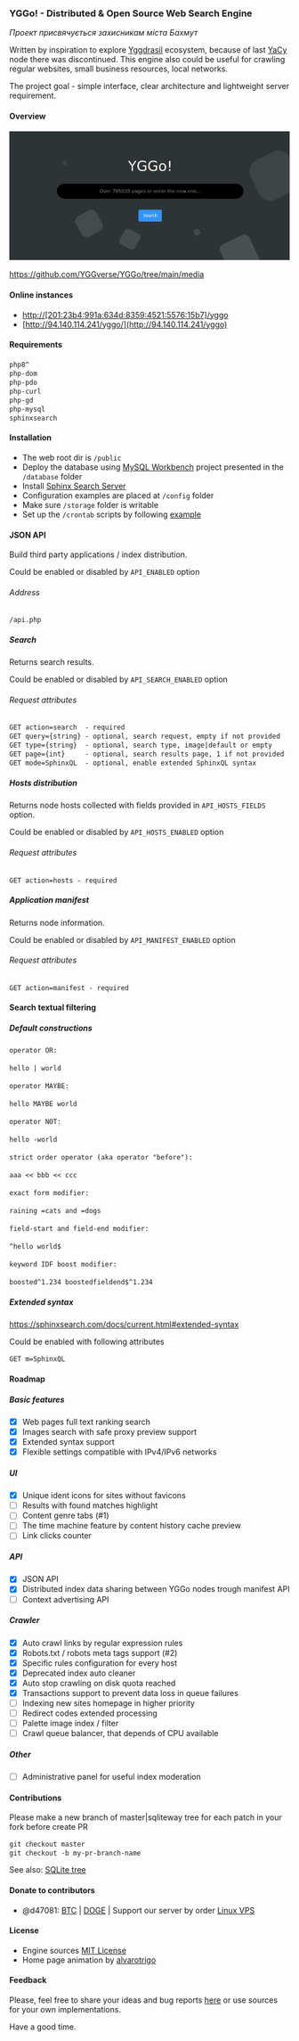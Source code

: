 ### YGGo! - Distributed & Open Source Web Search Engine

_Проект присвячується захисникам міста Бахмут_

Written by inspiration to explore [Yggdrasil](https://yggdrasil-network.github.io) ecosystem, because of last [YaCy](https://yacy.net/) node there was discontinued.
This engine also could be useful for crawling regular websites, small business resources, local networks.

The project goal - simple interface, clear architecture and lightweight server requirement.

#### Overview

![Home page](https://github.com/YGGverse/YGGo/blob/main/media/main-sm.png?raw=true)

https://github.com/YGGverse/YGGo/tree/main/media

#### Online instances

* [http://[201:23b4:991a:634d:8359:4521:5576:15b7]/yggo](http://[201:23b4:991a:634d:8359:4521:5576:15b7]/yggo)
* [http://94.140.114.241/yggo/](http://94.140.114.241/yggo)

#### Requirements

```
php8^
php-dom
php-pdo
php-curl
php-gd
php-mysql
sphinxsearch
```

#### Installation

* The web root dir is `/public`
* Deploy the database using [MySQL Workbench](https://www.mysql.com/products/workbench) project presented in the `/database` folder
* Install [Sphinx Search Server](https://sphinxsearch.com)
* Configuration examples are placed at `/config` folder
* Make sure `/storage` folder is writable
* Set up the `/crontab` scripts by following [example](https://github.com/YGGverse/YGGo/blob/main/config/crontab.txt)

#### JSON API

Build third party applications / index distribution.

Could be enabled or disabled by `API_ENABLED` option

###### Address

```
/api.php
```

##### Search

Returns search results.

Could be enabled or disabled by `API_SEARCH_ENABLED` option

###### Request attributes

```
GET action=search  - required
GET query={string} - optional, search request, empty if not provided
GET type={string}  - optional, search type, image|default or empty
GET page={int}     - optional, search results page, 1 if not provided
GET mode=SphinxQL  - optional, enable extended SphinxQL syntax
```

##### Hosts distribution

Returns node hosts collected with fields provided in `API_HOSTS_FIELDS` option.

Could be enabled or disabled by `API_HOSTS_ENABLED` option

###### Request attributes

```
GET action=hosts - required
```

##### Application manifest

Returns node information.

Could be enabled or disabled by `API_MANIFEST_ENABLED` option

###### Request attributes

```
GET action=manifest - required
```

#### Search textual filtering

##### Default constructions

```
operator OR:

hello | world

operator MAYBE:

hello MAYBE world

operator NOT:

hello -world

strict order operator (aka operator "before"):

aaa << bbb << ccc

exact form modifier:

raining =cats and =dogs

field-start and field-end modifier:

^hello world$

keyword IDF boost modifier:

boosted^1.234 boostedfieldend$^1.234

```

##### Extended syntax

https://sphinxsearch.com/docs/current.html#extended-syntax

Could be enabled with following attributes

```
GET m=SphinxQL
```

#### Roadmap

##### Basic features

* [x] Web pages full text ranking search
* [x] Images search with safe proxy preview support
* [x] Extended syntax support
* [x] Flexible settings compatible with IPv4/IPv6 networks

##### UI

* [x] Unique ident icons for sites without favicons
* [ ] Results with found matches highlight
* [ ] Content genre tabs (#1)
* [ ] The time machine feature by content history cache preview
* [ ] Link clicks counter

##### API

* [x] JSON API
* [x] Distributed index data sharing between YGGo nodes trough manifest API
* [ ] Context advertising API

##### Crawler

* [x] Auto crawl links by regular expression rules
* [x] Robots.txt / robots meta tags support (#2)
* [x] Specific rules configuration for every host
* [x] Deprecated index auto cleaner
* [x] Auto stop crawling on disk quota reached
* [x] Transactions support to prevent data loss in queue failures
* [ ] Indexing new sites homepage in higher priority
* [ ] Redirect codes extended processing
* [ ] Palette image index / filter
* [ ] Crawl queue balancer, that depends of CPU available

##### Other

* [ ] Administrative panel for useful index moderation


#### Contributions

Please make a new branch of master|sqliteway tree for each patch in your fork before create PR

```
git checkout master
git checkout -b my-pr-branch-name
```

See also: [SQLite tree](https://github.com/YGGverse/YGGo/tree/sqliteway)

#### Donate to contributors

* @d47081: [BTC](https://www.blockchain.com/explorer/addresses/btc/bc1qngdf2kwty6djjqpk0ynkpq9wmlrmtm7e0c534y) | [DOGE](https://dogechain.info/address/D5Sez493ibLqTpyB3xwQUspZvJ1cxEdRNQ) | Support our server by order [Linux VPS](https://www.yourserver.se/portal/aff.php?aff=610)

#### License
* Engine sources [MIT License](https://github.com/YGGverse/YGGo/blob/main/LICENSE)
* Home page animation by [alvarotrigo](https://codepen.io/alvarotrigo/pen/GRvYNax)

#### Feedback

Please, feel free to share your ideas and bug reports [here](https://github.com/YGGverse/YGGo/issues) or use sources for your own implementations.

Have a good time.
